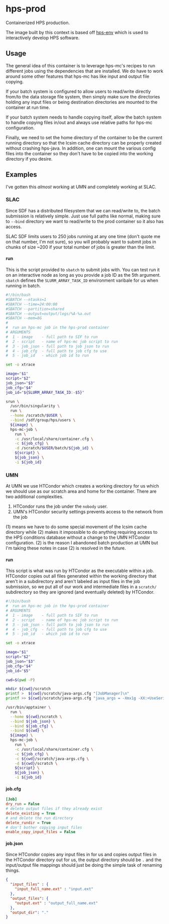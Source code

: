 # hps-prod
Containerized HPS production.

The image built by this context is based off
[hps-env](https://github.com/tomeichlersmith/hps-env)
which is used to interactively develop HPS software.

## Usage
The general idea of this container is to leverage
hps-mc's recipes to run different jobs using the
dependencies that are installed. We do have to work
around some other features that hps-mc has like
input and output file copying.

If your batch system is configured to allow users to 
read/write directly from/to the data storage file
system, then simply make sure the directories holding any
input files or being destination directories are mounted 
to the container at run time.

If your batch system needs to handle copying itself, 
allow the batch system to handle copying files in/out
and always use relative paths for hps-mc configuration.

Finally, we need to set the home directory of the container
to be the current running directory so that the lcsim cache
directory can be properly created without crashing hps-java.
In addition, one can mount the various config files into the
container so they don't have to be copied into the working directory
if you desire.

## Examples
I've gotten this _almost_ working at UMN and completely working
at SLAC.

### SLAC
Since SDF has a distributed filesystem that we can read/write to,
the batch submission is relatively simple. Just use full paths like
normal, making sure to `--bind` directory we want to read/write to
the prod container so it also has access.

SLAC SDF limits users to 250 jobs running at any one time
(don't quote me on that number, I'm not sure), so you will probably
want to submit jobs in chunks of size ~200 if your total number of
jobs is greater than the limit.

#### run
This is the script provided to `sbatch` to submit jobs with.
You can test run it on an interactive node as long as you provide
a job ID as the 5th argument. `sbatch` defines the `SLURM_ARRAY_TASK_ID`
environment varibale for us when running in batch.
```bash
#!/bin/bash
#SBATCH --ntasks=1
#SBATCH --time=24:00:00
#SBATCH --partition=shared
#SBATCH --output=output/logs/%A-%a.out
#SBATCH --mem=8G
#
#  run an hps-mc job in the hps-prod container
# ARGUMENTS
#  1 - image    - full path to SIF to run
#  2 - script   - name of hps-mc job script to run
#  3 - job_json - full path to job json to run
#  4 - job_cfg  - full path to job cfg to use
#  5 - job_id   - which job id to run

set -o xtrace

image="$1"
script="$2"
job_json="$3"
job_cfg="$4"
job_id="${SLURM_ARRAY_TASK_ID:-$5}"

srun \
  /usr/bin/singularity \
  run \
  --home /scratch/$USER \
  --bind /sdf/group/hps/users \
  ${image} \
  hps-mc-job \
    run \
    -c /usr/local/share/container.cfg \
    -c ${job_cfg} \
    -d /scratch/$USER/batch/${job_id} \
    ${script} \
    ${job_json} \
    -i ${job_id}
```

### UMN
At UMN we use HTCondor which creates a working directory for us which
we should use as our scratch area and home for the container. There
are two additional complexities.

1. HTCondor runs the job under the `nobody` user.
2. UMN's HTCondor security settings prevents access to the network from the job

(1) means we have to do some special movement of the lcsim cache directory while
(2) makes it impossible to do anything requiring access to the HPS conditions
database without a change to the UMN HTCondor configuration. (2) is the reason
I abandoned batch production at UMN but I'm taking these notes in case (2) is
resolved in the future.

#### run
This script is what was run by HTCondor as the executable within a job.
HTCondor copies out all files generated within the working directory that
aren't in a subdirectory and aren't labeled as input files in the job submission,
so we put all of our work and intermediate files in a `scratch/` subdirectory
so they are ignored (and eventually deleted) by HTCondor.
```bash
#!/bin/bash
#  run an hps-mc job in the hps-prod container
# ARGUMENTS
#  1 - image    - full path to SIF to run
#  2 - script   - name of hps-mc job script to run
#  3 - job_json - full path to job json to run
#  4 - job_cfg  - full path to job cfg to use
#  5 - job_id   - which job id to run

set -o xtrace

image="$1"
script="$2"
job_json="$3"
job_cfg="$4"
job_id="$5"

cwd=$(pwd -P)

mkdir ${cwd}/scratch
printf >  ${cwd}/scratch/java-args.cfg "[JobManager]\n"
printf >> ${cwd}/scratch/java-args.cfg "java_args = -Xmx1g -XX:+UseSerialGC -Dorg.lcsim.cacheDir=${cwd}/scratch"

/usr/bin/apptainer \
  run \
  --home ${cwd}/scratch \
  --bind ${job_json} \
  --bind ${job_cfg} \
  --bind ${cwd} \
  ${image} \
  hps-mc-job \
    run \
    -c /usr/local/share/container.cfg \
    -c ${job_cfg} \
    -c ${cwd}/scratch/java-args.cfg \
    -d ${cwd}/scratch \
    ${script} \
    ${job_json} \
    -i ${job_id}
```

#### job.cfg
```cfg
[Job]
dry_run = False
# delete output files if they already exist
delete_existing = True
# and delete the run directory
delete_rundir = True
# don't bother copying input files
enable_copy_input_files = False
```

#### job.json
Since HTCondor copies any input files in for us and copies output files in the HTCondor directory 
out for us, the output directory should be `.` and the input/output file mappings should just be
doing the simple task of renaming things.
```json
{
  "input_files" : {
    "input_full_name.ext" : "input.ext" 
  },
  "output_files": {
    "output.ext" : "output_full_name.ext"
  },
  "output_dir": "."
}
```

